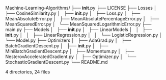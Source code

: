 Machine-Learning-Algorithms/
├── __init__.py
├── LICENSE
├── Losses
│   ├── CosineSimilarity.py
│   ├── __init__.py
│   ├── Loss.py
│   ├── MeanAbsoluteError.py
│   ├── MeanAbsolutePercentageError.py
│   ├── MeanSquaredError.py
│   └── MeanSquaredLogarithmicError.py
├── main.py
├── Models
│   ├── __init__.py
│   ├── LinearModels
│   │   ├── __init__.py
│   │   ├── LinearRegression.py
│   │   └── LogisticRegression.py
│   └── Model.py
├── Optimizers
│   ├── AdaGrad.py
│   ├── BatchGradientDescent.py
│   ├── __init__.py
│   ├── MiniBatchGradientDescent.py
│   ├── Momentum.py
│   ├── NesterovAcceleratedGradient.py
│   ├── Optimizer.py
│   └── StochasticGradientDescent.py
└── README.md

4 directories, 24 files
